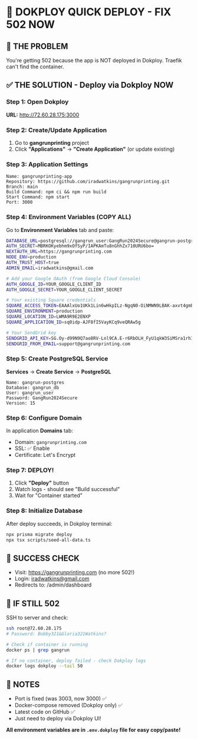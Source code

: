 # 🚨 DOKPLOY QUICK DEPLOY - FIX 502 NOW

## 🔴 THE PROBLEM
You're getting 502 because the app is NOT deployed in Dokploy. Traefik can't find the container.

## ✅ THE SOLUTION - Deploy via Dokploy NOW

### Step 1: Open Dokploy
**URL:** http://72.60.28.175:3000

### Step 2: Create/Update Application
1. Go to **gangrunprinting** project
2. Click **"Applications"** → **"Create Application"** (or update existing)

### Step 3: Application Settings
```
Name: gangrunprinting-app
Repository: https://github.com/iradwatkins/gangrunprinting.git
Branch: main
Build Command: npm ci && npm run build
Start Command: npm start
Port: 3000
```

### Step 4: Environment Variables (COPY ALL)
Go to **Environment Variables** tab and paste:
```bash
DATABASE_URL=postgresql://gangrun_user:GangRun2024Secure@gangrun-postgres:5432/gangrun_db
AUTH_SECRET=MBRKOKyebhm9xOfSyP/IAPKAmTu8nGhhZx710URU6bo=
NEXTAUTH_URL=https://gangrunprinting.com
NODE_ENV=production
AUTH_TRUST_HOST=true
ADMIN_EMAIL=iradwatkins@gmail.com

# Add your Google OAuth (from Google Cloud Console)
AUTH_GOOGLE_ID=YOUR_GOOGLE_CLIENT_ID
AUTH_GOOGLE_SECRET=YOUR_GOOGLE_CLIENT_SECRET

# Your existing Square credentials
SQUARE_ACCESS_TOKEN=EAAAlxUo1UKk1Lin6wHkpILz-NgqN0-OiNMWN9LBAK-axvt4gmBUCKw8PW1HZeJD
SQUARE_ENVIRONMENT=production
SQUARE_LOCATION_ID=LWMA9R9E2ENXP
SQUARE_APPLICATION_ID=sq0idp-AJF8fI5VayKCq9veQRAw5g

# Your SendGrid key
SENDGRID_API_KEY=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
SENDGRID_FROM_EMAIL=support@gangrunprinting.com
```

### Step 5: Create PostgreSQL Service
**Services** → **Create Service** → **PostgreSQL**
```
Name: gangrun-postgres
Database: gangrun_db
User: gangrun_user
Password: GangRun2024Secure
Version: 15
```

### Step 6: Configure Domain
In application **Domains** tab:
- Domain: `gangrunprinting.com`
- SSL: ✅ Enable
- Certificate: Let's Encrypt

### Step 7: DEPLOY!
1. Click **"Deploy"** button
2. Watch logs - should see "Build successful"
3. Wait for "Container started"

### Step 8: Initialize Database
After deploy succeeds, in Dokploy terminal:
```bash
npx prisma migrate deploy
npx tsx scripts/seed-all-data.ts
```

## 🎯 SUCCESS CHECK
- Visit: https://gangrunprinting.com (no more 502!)
- Login: iradwatkins@gmail.com
- Redirects to: /admin/dashboard

## 🔧 IF STILL 502
SSH to server and check:
```bash
ssh root@72.60.28.175
# Password: Bobby321&Gloria321Watkins?

# Check if container is running
docker ps | grep gangrun

# If no container, deploy failed - check Dokploy logs
docker logs dokploy --tail 50
```

## 📝 NOTES
- Port is fixed (was 3003, now 3000) ✅
- Docker-compose removed (Dokploy only) ✅  
- Latest code on GitHub ✅
- Just need to deploy via Dokploy UI!

**All environment variables are in `.env.dokploy` file for easy copy/paste!**